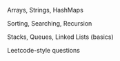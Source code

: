 Arrays, Strings, HashMaps

Sorting, Searching, Recursion

Stacks, Queues, Linked Lists (basics)

Leetcode-style questions